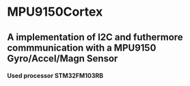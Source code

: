 # MPU9150Cortex
## A implementation of I2C and futhermore commmunication with a MPU9150 Gyro/Accel/Magn Sensor
#### Used processor STM32FM103RB
